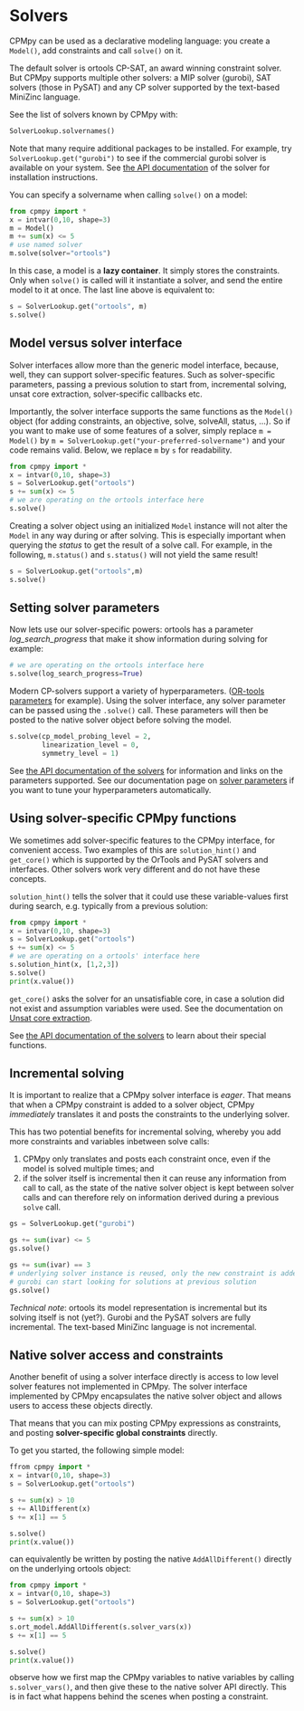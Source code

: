 # Solvers

CPMpy can be used as a declarative modeling language: you create a `Model()`, add constraints and call `solve()` on it.

The default solver is ortools CP-SAT, an award winning constraint solver. But CPMpy supports multiple other solvers: a MIP solver (gurobi), SAT solvers (those in PySAT) and any CP solver supported by the text-based MiniZinc language. 

See the list of solvers known by CPMpy with:

```python
SolverLookup.solvernames()
```

Note that many require additional packages to be installed. For example, try `SolverLookup.get("gurobi")` to see if the commercial gurobi solver is available on your system. See [the API documentation](api/solvers.html) of the solver for installation instructions.

You can specify a solvername when calling `solve()` on a model:

```python
from cpmpy import *
x = intvar(0,10, shape=3)
m = Model()
m += sum(x) <= 5
# use named solver
m.solve(solver="ortools")
```

In this case, a model is a **lazy container**. It simply stores the constraints. Only when `solve()` is called will it instantiate a solver, and send the entire model to it at once. The last line above is equivalent to:
```python
s = SolverLookup.get("ortools", m)
s.solve()
```

## Model versus solver interface
Solver interfaces allow more than the generic model interface, because, well, they can support solver-specific features. Such as solver-specific parameters, passing a previous solution to start from, incremental solving, unsat core extraction, solver-specific callbacks etc.

Importantly, the solver interface supports the same functions as the `Model()` object (for adding constraints, an objective, solve, solveAll, status, ...). So if you want to make use of some features of a solver, simply replace `m = Model()` by `m = SolverLookup.get("your-preferred-solvername")` and your code remains valid. Below, we replace `m` by `s` for readability.

```python
from cpmpy import *
x = intvar(0,10, shape=3)
s = SolverLookup.get("ortools")
s += sum(x) <= 5
# we are operating on the ortools interface here
s.solve()
```

Creating a solver object using an initialized `Model` instance will not alter the `Model` in any way during or after solving. This is especially important when querying the _status_ to get the result of a solve call. For example, in the following, `m.status()` and `s.status()` will not yield the same result!

```python
s = SolverLookup.get("ortools",m)
s.solve()
```
## Setting solver parameters

Now lets use our solver-specific powers: ortools has a parameter _log_search_progress_ that make it show information during solving for example:

```python
# we are operating on the ortools interface here
s.solve(log_search_progress=True)
```

Modern CP-solvers support a variety of hyperparameters. ([OR-tools parameters](https://github.com/google/or-tools/blob/stable/ortools/sat/sat_parameters.proto) for example).
Using the solver interface, any solver parameter can be passed using the `.solve()` call.
These parameters will then be posted to the native solver object before solving the model.

```python
s.solve(cp_model_probing_level = 2,
        linearization_level = 0,
        symmetry_level = 1)
```

See [the API documentation of the solvers](api/solvers.html) for information and links on the parameters supported. See our documentation page on [solver parameters](solver_parameters.html) if you want to tune your hyperparameters automatically. 

## Using solver-specific CPMpy functions

We sometimes add solver-specific features to the CPMpy interface, for convenient access. Two examples of this are `solution_hint()` and `get_core()` which is supported by the OrTools and PySAT solvers and interfaces. Other solvers work very different and do not have these concepts.

`solution_hint()` tells the solver that it could use these variable-values first during search, e.g. typically from a previous solution:
```python
from cpmpy import *
x = intvar(0,10, shape=3)
s = SolverLookup.get("ortools")
s += sum(x) <= 5
# we are operating on a ortools' interface here
s.solution_hint(x, [1,2,3])
s.solve()
print(x.value())
```

`get_core()` asks the solver for an unsatisfiable core, in case a solution did not exist and assumption variables were used. See the documentation on [Unsat core extraction](unsat_core_extraction.html).

See [the API documentation of the solvers](api/solvers.html) to learn about their special functions.


## Incremental solving
It is important to realize that a CPMpy solver interface is _eager_. That means that when a CPMpy constraint is added to a solver object, CPMpy _immediately_ translates it and posts the constraints to the underlying solver.

This has two potential benefits for incremental solving, whereby you add more constraints and variables inbetween solve calls:

  1) CPMpy only translates and posts each constraint once, even if the model is solved multiple times; and 
  2) if the solver itself is incremental then it can reuse any information from call to call, as the state of the native solver object is kept between solver calls and can therefore rely on information derived during a previous `solve` call.

```python
gs = SolverLookup.get("gurobi")

gs += sum(ivar) <= 5 
gs.solve()

gs += sum(ivar) == 3
# underlying solver instance is reused, only the new constraint is added to it
# gurobi can start looking for solutions at previous solution
gs.solve()
```
 
_Technical note_: ortools its model representation is incremental but its solving itself is not (yet?). Gurobi and the PySAT solvers are fully incremental. The text-based MiniZinc language is not incremental.

## Native solver access and constraints
Another benefit of using a solver interface directly is access to low level solver features not implemented in CPMpy.
The solver interface implemented by CPMpy encapsulates the native solver object and allows users to access these objects directly.

That means that you can mix posting CPMpy expressions as constraints, and posting __solver-specific global constraints__ directly.

To get you started, the following simple model:
```python
ffrom cpmpy import *
x = intvar(0,10, shape=3)
s = SolverLookup.get("ortools")

s += sum(x) > 10
s += AllDifferent(x)
s += x[1] == 5

s.solve()
print(x.value())
```

can equivalently be written by posting the native `AddAllDifferent()` directly on the underlying ortools object:
```python
from cpmpy import *
x = intvar(0,10, shape=3)
s = SolverLookup.get("ortools")

s += sum(x) > 10
s.ort_model.AddAllDifferent(s.solver_vars(x))
s += x[1] == 5

s.solve()
print(x.value())
```

observe how we first map the CPMpy variables to native variables by calling `s.solver_vars()`, and then give these to the native solver API directly.  This is in fact what happens behind the scenes when posting a constraint.




